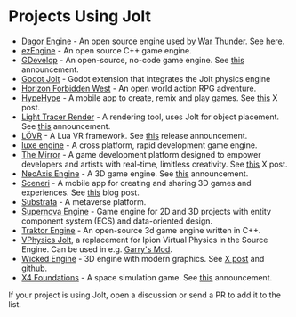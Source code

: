 # Projects Using Jolt

* [Dagor Engine](https://github.com/GaijinEntertainment/DagorEngine) - An open source engine used by [War Thunder](https://warthunder.com/). See [here](https://github.com/GaijinEntertainment/DagorEngine/tree/main/prog/engine/phys/physJolt).
* [ezEngine](https://github.com/ezEngine/ezEngine) - An open source C++ game engine.
* [GDevelop](https://gdevelop.io/) - An open-source, no-code game engine. See [this](https://blog.blips.fm/articles/gdevelop-55-released-with-enhanced-3d-support) announcement.
* [Godot Jolt](https://github.com/godot-jolt/godot-jolt) - Godot extension that integrates the Jolt physics engine
* [Horizon Forbidden West](https://www.playstation.com/en-us/games/horizon-forbidden-west/) - An open world action RPG adventure.
* [HypeHype](https://www.hypehype.com/) - A mobile app to create, remix and play games. See [this](https://twitter.com/SebAaltonen/status/1726871354228482237) X post.
* [Light Tracer Render](https://lighttracer.org/) - A rendering tool, uses Jolt for object placement. See [this](https://lighttracer.org/blog/light-tracer-render-2-4-0/) announcement.
* [LÖVR](https://lovr.org) - A Lua VR framework.  See [this](https://lovr.org/docs/v0.18.0) release announcement.
* [luxe engine](https://luxeengine.com) - A cross platform, rapid development game engine.
* [The Mirror](https://themirror.space/) - A game development platform designed to empower developers and artists with real-time, limitless creativity. See [this](https://twitter.com/themirrorgdp/status/1718019599361323023?s=20) X post.
* [NeoAxis Engine](https://www.neoaxis.com/) - A 3D game engine. See [this](https://www.neoaxis.com/news/neoaxis_engine_2023_1_released) announcement.
* [Sceneri](https://www.sceneri.com/) - A mobile app for creating and sharing 3D games and experiences. See [this](https://www.sceneri.com/blog/2023-07-27-jolt-physics-bringing-sceneris-worlds-to-life) blog post.
* [Substrata](https://substrata.info/) - A metaverse platform.
* [Supernova Engine](https://www.supernovaengine.org/) - Game engine for 2D and 3D projects with entity component system (ECS) and data-oriented design.
* [Traktor Engine](https://github.com/apistol78/traktor/) - An open-source 3d game engine written in C++.
* [VPhysics Jolt](https://github.com/Joshua-Ashton/VPhysics-Jolt), a replacement for Ipion Virtual Physics in the Source Engine. Can be used in e.g. [Garry's Mod](https://store.steampowered.com/app/4000/Garrys_Mod/).
* [Wicked Engine](https://wickedengine.net/) - 3D engine with modern graphics. See [X post](https://x.com/turanszkij/status/1805979390557528217) and [github](https://github.com/turanszkij/WickedEngine/blob/master/WickedEngine/wiPhysics_Jolt.cpp).
* [X4 Foundations](https://store.steampowered.com/app/392160/X4_Foundations/) - A space simulation game. See [this](https://forum.egosoft.com/viewtopic.php?t=451046) announcement.

If your project is using Jolt, open a discussion or send a PR to add it to the list.
